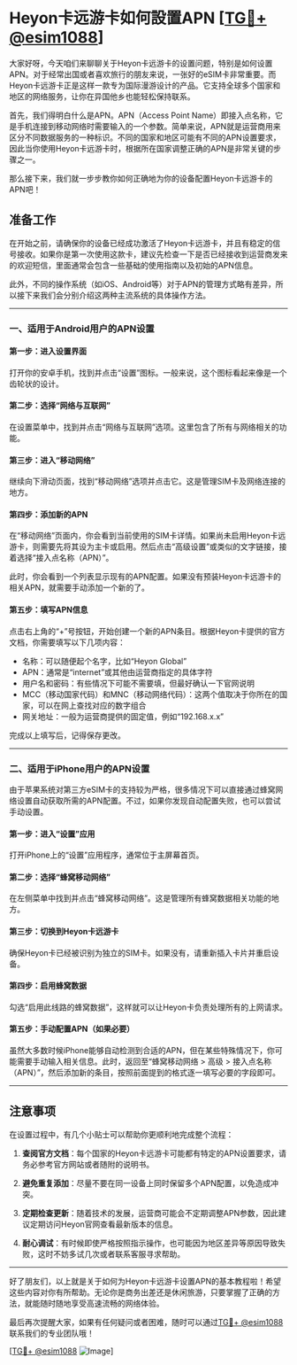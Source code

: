 # Heyon卡远游卡如何設置APN [[TG💪+ @esim1088](https://t.me/s/esim1088)]

大家好呀，今天咱们来聊聊关于Heyon卡远游卡的设置问题，特别是如何设置APN。对于经常出国或者喜欢旅行的朋友来说，一张好的eSIM卡非常重要。而Heyon卡远游卡正是这样一款专为国际漫游设计的产品。它支持全球多个国家和地区的网络服务，让你在异国他乡也能轻松保持联系。

首先，我们得明白什么是APN。APN（Access Point Name）即接入点名称，它是手机连接到移动网络时需要输入的一个参数。简单来说，APN就是运营商用来区分不同数据服务的一种标识。不同的国家和地区可能有不同的APN设置要求，因此当你使用Heyon卡远游卡时，根据所在国家调整正确的APN是非常关键的步骤之一。

那么接下来，我们就一步步教你如何正确地为你的设备配置Heyon卡远游卡的APN吧！

## 准备工作

在开始之前，请确保你的设备已经成功激活了Heyon卡远游卡，并且有稳定的信号接收。如果你是第一次使用这款卡，建议先检查一下是否已经接收到运营商发来的欢迎短信，里面通常会包含一些基础的使用指南以及初始的APN信息。

此外，不同的操作系统（如iOS、Android等）对于APN的管理方式略有差异，所以接下来我们会分别介绍这两种主流系统的具体操作方法。

---

### **一、适用于Android用户的APN设置**

#### 第一步：进入设置界面
打开你的安卓手机，找到并点击“设置”图标。一般来说，这个图标看起来像是一个齿轮状的设计。

#### 第二步：选择“网络与互联网”
在设置菜单中，找到并点击“网络与互联网”选项。这里包含了所有与网络相关的功能。

#### 第三步：进入“移动网络”
继续向下滑动页面，找到“移动网络”选项并点击它。这是管理SIM卡及网络连接的地方。

#### 第四步：添加新的APN
在“移动网络”页面内，你会看到当前使用的SIM卡详情。如果尚未启用Heyon卡远游卡，则需要先将其设为主卡或启用。然后点击“高级设置”或类似的文字链接，接着选择“接入点名称（APN）”。

此时，你会看到一个列表显示现有的APN配置。如果没有预装Heyon卡远游卡的相关APN，就需要手动添加一个新的了。

#### 第五步：填写APN信息
点击右上角的“+”号按钮，开始创建一个新的APN条目。根据Heyon卡提供的官方文档，你需要填写以下几项内容：
- 名称：可以随便起个名字，比如“Heyon Global”
- APN：通常是“internet”或其他由运营商指定的具体字符
- 用户名和密码：有些情况下可能不需要填，但最好确认一下官网说明
- MCC（移动国家代码）和MNC（移动网络代码）：这两个值取决于你所在的国家，可以在网上查找对应的数字组合
- 网关地址：一般为运营商提供的固定值，例如“192.168.x.x”

完成以上填写后，记得保存更改。

---

### **二、适用于iPhone用户的APN设置**

由于苹果系统对第三方eSIM卡的支持较为严格，很多情况下可以直接通过蜂窝网络设置自动获取所需的APN配置。不过，如果你发现自动配置失败，也可以尝试手动设置。

#### 第一步：进入“设置”应用
打开iPhone上的“设置”应用程序，通常位于主屏幕首页。

#### 第二步：选择“蜂窝移动网络”
在左侧菜单中找到并点击“蜂窝移动网络”。这是管理所有蜂窝数据相关功能的地方。

#### 第三步：切换到Heyon卡远游卡
确保Heyon卡已经被识别为独立的SIM卡。如果没有，请重新插入卡片并重启设备。

#### 第四步：启用蜂窝数据
勾选“启用此线路的蜂窝数据”，这样就可以让Heyon卡负责处理所有的上网请求。

#### 第五步：手动配置APN（如果必要）
虽然大多数时候iPhone能够自动检测到合适的APN，但在某些特殊情况下，你可能需要手动输入相关信息。此时，返回至“蜂窝移动网络 > 高级 > 接入点名称（APN）”，然后添加新的条目，按照前面提到的格式逐一填写必要的字段即可。

---

## 注意事项

在设置过程中，有几个小贴士可以帮助你更顺利地完成整个流程：

1. **查阅官方文档**：每个国家的Heyon卡远游卡可能都有特定的APN设置要求，请务必参考官方网站或者随附的说明书。
   
2. **避免重复添加**：尽量不要在同一设备上同时保留多个APN配置，以免造成冲突。

3. **定期检查更新**：随着技术的发展，运营商可能会不定期调整APN参数，因此建议定期访问Heyon官网查看最新版本的信息。

4. **耐心调试**：有时候即使严格按照指示操作，也可能因为地区差异等原因导致失败，这时不妨多试几次或者联系客服寻求帮助。

---

好了朋友们，以上就是关于如何为Heyon卡远游卡设置APN的基本教程啦！希望这些内容对你有所帮助。无论你是商务出差还是休闲旅游，只要掌握了正确的方法，就能随时随地享受高速流畅的网络体验。

最后再次提醒大家，如果有任何疑问或者困难，随时可以通过[TG💪+ @esim1088](https://t.me/s/esim1088)联系我们的专业团队哦！

[[TG💪+ @esim1088](https://t.me/s/esim1088) ![Image](https://i.postimg.cc/4NQfJmqS/Snipaste-2025-05-13-00-14-12.png)]